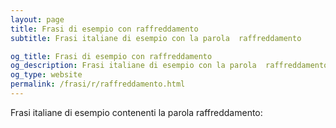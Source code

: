 ```yaml
---
layout: page
title: Frasi di esempio con raffreddamento 
subtitle: Frasi italiane di esempio con la parola  raffreddamento

og_title: Frasi di esempio con raffreddamento 
og_description: Frasi italiane di esempio con la parola  raffreddamento
og_type: website
permalink: /frasi/r/raffreddamento.html
---
```


Frasi italiane di esempio contenenti la parola raffreddamento:



